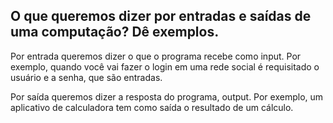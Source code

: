 ## O que queremos dizer por entradas e saídas de uma computação? Dê exemplos.

Por entrada queremos dizer o que o programa recebe como input. Por exemplo, quando você vai fazer o login em uma rede social é requisitado o usuário e a senha, que são entradas.

Por saída queremos dizer a resposta do programa, output. Por exemplo, um aplicativo de calculadora tem como saída o resultado de um cálculo.
